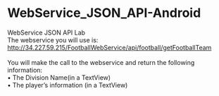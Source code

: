 # WebService_JSON_API-Android
WebService JSON API Lab <br>
The webservice you will use is: <br>
http://34.227.59.215/FootballWebService/api/football/getFootballTeam <br>
 <br>
You will make the call to the webservice and return the following information: <br>
• The Division Name(in a TextView) <br>
• The player’s information (in a TextView) <br>
